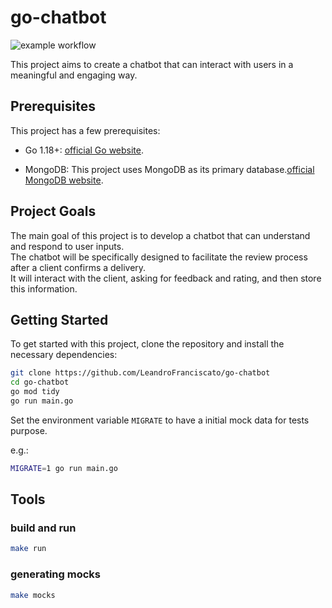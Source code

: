 
# go-chatbot

![example workflow](https://github.com/LeandroFranciscato/go-chatbot/.github/workflows/go.yml/badge.svg)

This project aims to create a chatbot that can interact with users in a meaningful and engaging way.

## Prerequisites

This project has a few prerequisites:

- Go 1.18+: [official Go website](https://golang.org/dl/).

- MongoDB: This project uses MongoDB as its primary database.[official MongoDB website](https://www.mongodb.com/try/download/community).

## Project Goals

The main goal of this project is to develop a chatbot that can understand and respond to user inputs.  
The chatbot will be specifically designed to facilitate the review process after a client confirms a delivery.  
It will interact with the client, asking for feedback and rating, and then store this information.

## Getting Started

To get started with this project, clone the repository and install the necessary dependencies:

```bash
git clone https://github.com/LeandroFranciscato/go-chatbot
cd go-chatbot
go mod tidy
go run main.go
```

Set the environment variable `MIGRATE` to have a initial mock data for tests purpose.

e.g.:

```bash
MIGRATE=1 go run main.go
```

## Tools

### build and run

```bash
make run
```

### generating mocks

```bash
make mocks
```
